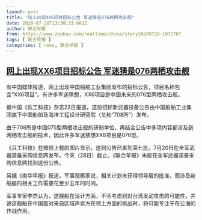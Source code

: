 ```yaml
---
layout: post
title: "网上出现XX6项目招标公告 军迷猜是076两栖攻击舰"
date: 2020-07-28T13:30:33.661Z
author: 联合早报
from: https://www.zaobao.com/realtime/china/story20200728-1072707
tags: [ 联合早报 ]
categories: [ news, 联合早报 ]
---
```

<!--1595967060000-->
[网上出现XX6项目招标公告 军迷猜是076两栖攻击舰](https://www.zaobao.com/realtime/china/story20200728-1072707)
------

<div>
<p>有中国媒体报道，网上出现中国船舶工业集团发布的招标公告，项目名称包含“XX6项目”。有许多军迷猜想，XX6项目是中国未来的076型两栖攻击舰。</p><p>据中国《兵工科技》杂志23日报道，这份招标新武器设备公告由中国船舶工业集团旗下中国船舶及海洋工程设计研究院（又称“708所”）发布。</p><p>由于708所是中国075型两栖攻击舰的研制单位，再结合公告中多项内容都涉及到两栖攻击舰的技术，因此许多军迷猜想XX6项目是076型。</p><section id="imu"><div id="dfp-ad-imu1-wrapper" class="dfp-tag-wrapper"><div id="dfp-ad-imu1" class="dfp-tag-wrapper"></div></div></section><p>《兵工科技》在微信上载的图片显示，这则公告已来到第七批，7月20日在全军武器装备采购信息网发布，今天（28日）截止。《联合早报》未能在全军武器装备采购信息网找到这份公告。</p><p>另据《南华早报》报道，军事观察家说，相关计划未获得领导层的批准，而涉及新船舰的相关工作需要花至少五年的时间。</p><p>军事专家李杰认为，这艘船在设计方面，不会考虑到对台湾发动攻击的可能性，并说这艘船在中国面对来自区域声索方在领土方面的挑战时，将可能专注于在公海的作战作用。</p><div id="innity-in-post"></div><div id="dfp-ad-midarticlespecial-wrapper" class="dfp-tag-wrapper"><div id="dfp-ad-midarticlespecial" class="dfp-tag-wrapper"></div></div>
</div>
